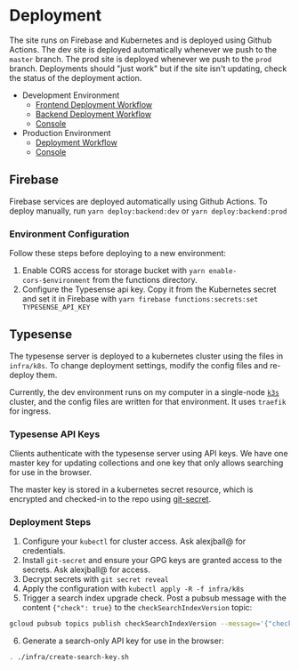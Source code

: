 # Deployment

The site runs on Firebase and Kubernetes and is deployed using Github Actions. The dev site is deployed automatically whenever we push to the `master` branch. The prod site is deployed whenever we push to the `prod` branch. Deployments should "just work" but if the site isn't updating, check the status of the deployment action.

- Development Environment
  - [Frontend Deployment Workflow](https://github.com/codeforboston/advocacy-maps/actions/workflows/deploy-frontend-dev.yml)
  - [Backend Deployment Workflow](https://github.com/codeforboston/advocacy-maps/actions/workflows/deploy-backend-dev.yml)
  - [Console](https://console.firebase.google.com/u/0/project/digital-testimony-dev/)
- Production Environment
  - [Deployment Workflow](https://github.com/codeforboston/advocacy-maps/actions/workflows/deploy-prod.yml)
  - [Console](https://console.firebase.google.com/u/0/project/digital-testimony-prod/)

## Firebase

Firebase services are deployed automatically using Github Actions. To deploy manually, run `yarn deploy:backend:dev` or `yarn deploy:backend:prod`

### Environment Configuration

Follow these steps before deploying to a new environment:

1. Enable CORS access for storage bucket with `yarn enable-cors-$environment` from the functions directory.
2. Configure the Typesense api key. Copy it from the Kubernetes secret and set it in Firebase with `yarn firebase functions:secrets:set TYPESENSE_API_KEY`

## Typesense

The typesense server is deployed to a kubernetes cluster using the files in `infra/k8s`. To change deployment settings, modify the config files and re-deploy them.

Currently, the dev environment runs on my computer in a single-node [`k3s`](https://github.com/alexellis/k3sup) cluster, and the config files are written for that environment. It uses `traefik` for ingress.

### Typesense API Keys

Clients authenticate with the typesense server using API keys. We have one master key for updating collections and one key that only allows searching for use in the browser.

The master key is stored in a kubernetes secret resource, which is encrypted and checked-in to the repo using [git-secret](https://git-secret.io/).

### Deployment Steps

1. Configure your `kubectl` for cluster access. Ask alexjball@ for credentials.
2. Install `git-secret` and ensure your GPG keys are granted access to the secrets. Ask alexjball@ for access.
3. Decrypt secrets with `git secret reveal`
4. Apply the configuration with `kubectl apply -R -f infra/k8s`
5. Trigger a search index upgrade check. Post a pubsub message with the content `{"check": true}` to the `checkSearchIndexVersion` topic:

```sh
gcloud pubsub topics publish checkSearchIndexVersion --message='{"check": true}'
```

6. Generate a search-only API key for use in the browser:

```sh
. ./infra/create-search-key.sh
```
